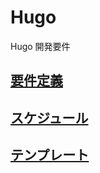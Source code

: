# Hugo

Hugo 開発要件

## [要件定義](docs/要件定義.md)

## [スケジュール](docs/スケジュール.md)

## [テンプレート](docs/テンプレート.md)